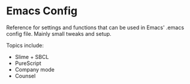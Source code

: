 # Emacs Config 

Reference for settings and functions that can be used in Emacs' .emacs config file.  Mainly small tweaks and setup.

Topics include:

- Slime + SBCL
- PureScript
- Company mode
- Counsel
